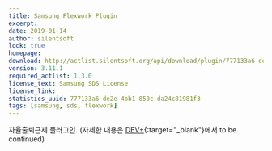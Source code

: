```yaml
---
title: Samsung Flexwork Plugin
excerpt: 
date: 2019-01-14
author: silentsoft
lock: true
homepage: 
download: http://actlist.silentsoft.org/api/download/plugin/777133a6-de2e-4bb1-850c-da24c81981f3.jar
version: 3.11.1
required_actlist: 1.3.0
license_text: Samsung SDS License
license_link: 
statistics_uuid: 777133a6-de2e-4bb1-850c-da24c81981f3
tags: [samsung, sds, flexwork]
---
```


자율출퇴근제 플러그인. (자세한 내용은 [DEV+](http://devplus.sdsdev.co.kr:9084/dev/ssologin?url=http://devplus.sdsdev.co.kr:9084/qna/t/topic/3438){:target="_blank"}에서 to be continued)